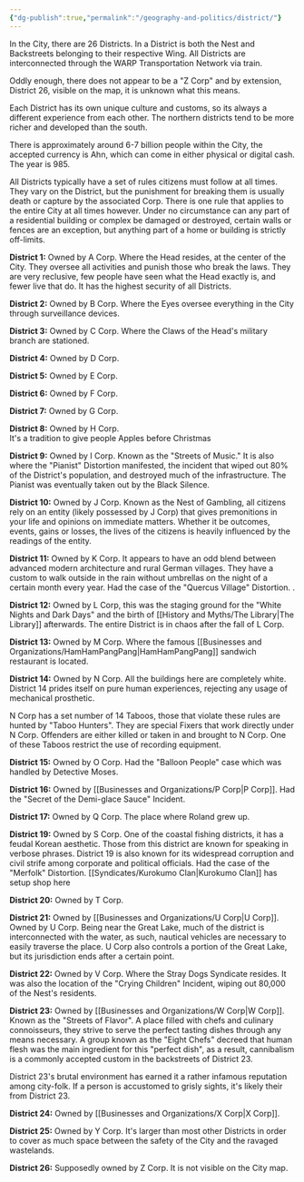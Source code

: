```yaml
---
{"dg-publish":true,"permalink":"/geography-and-politics/district/"}
---
```


In the City, there are 26 Districts. In a District is both the Nest and Backstreets belonging to their respective Wing. All Districts are interconnected through the WARP Transportation Network via train.  
  
Oddly enough, there does not appear to be a "Z Corp" and by extension, District 26, visible on the map, it is unknown what this means.  
  
Each District has its own unique culture and customs, so its always a different experience from each other. The northern districts tend to be more richer and developed than the south.

There is approximately around 6-7 billion people within the City, the accepted currency is Ahn, which can come in either physical or digital cash. The year is 985.  
  
All Districts typically have a set of rules citizens must follow at all times. They vary on the District, but the punishment for breaking them is usually death or capture by the associated Corp. There is one rule that applies to the entire City at all times however. Under no circumstance can any part of a residential building or complex be damaged or destroyed, certain walls or fences are an exception, but anything part of a home or building is strictly off-limits.

**District 1:** Owned by A Corp. Where the Head resides, at the center of the City. They oversee all activities and punish those who break the laws. They are very reclusive, few people have seen what the Head exactly is, and fewer live that do. It has the highest security of all Districts.  
  
**District 2:** Owned by B Corp. Where the Eyes oversee everything in the City through surveillance devices.  
  
**District 3:** Owned by C Corp. Where the Claws of the Head's military branch are stationed.  
  
**District 4:** Owned by D Corp.  
  
**District 5:** Owned by E Corp.  
  
**District 6:** Owned by F Corp.  
  
**District 7:** Owned by G Corp.  
  
**District 8:** Owned by H Corp.  
It's a tradition to give people Apples before Christmas
  
**District 9:** Owned by I Corp. Known as the "Streets of Music." It is also where the "Pianist" Distortion manifested, the incident that wiped out 80% of the District's population, and destroyed much of the infrastructure. The Pianist was eventually taken out by the Black Silence.

  
**District 10:** Owned by J Corp. Known as the Nest of Gambling, all citizens rely on an entity (likely possessed by J Corp) that gives premonitions in your life and opinions on immediate matters. Whether it be outcomes, events, gains or losses, the lives of the citizens is heavily influenced by the readings of the entity.  
  
**District 11:** Owned by K Corp. It appears to have an odd blend between advanced modern architecture and rural German villages. They have a custom to walk outside in the rain without umbrellas on the night of a certain month every year. Had the case of the "Quercus Village" Distortion.
.  
  
**District 12:** Owned by L Corp, this was the staging ground for the "White Nights and Dark Days" and the birth of [[History and Myths/The Library\|The Library]] afterwards. The entire District is in chaos after the fall of L Corp.  
  
**District 13:** Owned by M Corp. Where the famous [[Businesses and Organizations/HamHamPangPang\|HamHamPangPang]] sandwich restaurant is located.  
  
**District 14:** Owned by N Corp. All the buildings here are completely white. District 14 prides itself on pure human experiences, rejecting any usage of mechanical prosthetic.

N Corp has a set number of 14 Taboos, those that violate these rules are hunted by "Taboo Hunters". They are special Fixers that work directly under N Corp. Offenders are either killed or taken in and brought to N Corp. One of these Taboos restrict the use of recording equipment.

  
**District 15:** Owned by O Corp. Had the "Balloon People" case which was handled by Detective Moses.  
  
**District 16:** Owned by [[Businesses and Organizations/P Corp\|P Corp]]. Had the "Secret of the Demi-glace Sauce" Incident.  
  
**District 17:** Owned by Q Corp. The place where Roland grew up.  
  
**District 19:** Owned by S Corp. One of the coastal fishing districts, it has a feudal Korean aesthetic. Those from this district are known for speaking in verbose phrases. District 19 is also known for its widespread corruption and civil strife among corporate and political officials. Had the case of the "Merfolk" Distortion. [[Syndicates/Kurokumo Clan\|Kurokumo Clan]] has setup shop here
  
**District 20:** Owned by T Corp.  
  
**District 21:** Owned by [[Businesses and Organizations/U Corp\|U Corp]]. Owned by U Corp. Being near the Great Lake, much of the district is interconnected with the water, as such, nautical vehicles are necessary to easily traverse the place. U Corp also controls a portion of the Great Lake, but its jurisdiction ends after a certain point.  
  
**District 22:** Owned by V Corp. Where the Stray Dogs Syndicate resides. It was also the location of the "Crying Children" Incident, wiping out 80,000 of the Nest's residents.  
  
**District 23:** Owned by [[Businesses and Organizations/W Corp\|W Corp]]. Known as the "Streets of Flavor". A place filled with chefs and culinary connoisseurs, they strive to serve the perfect tasting dishes through any means necessary. A group known as the "Eight Chefs" decreed that human flesh was the main ingredient for this "perfect dish", as a result, cannibalism is a commonly accepted custom in the backstreets of District 23.

District 23's brutal environment has earned it a rather infamous reputation among city-folk. If a person is accustomed to grisly sights, it's likely their from District 23.

  
**District 24:** Owned by [[Businesses and Organizations/X Corp\|X Corp]].  
  
**District 25:** Owned by Y Corp. It's larger than most other Districts in order to cover as much space between the safety of the City and the ravaged wastelands.  
  
**District 26:** Supposedly owned by Z Corp. It is not visible on the City map.